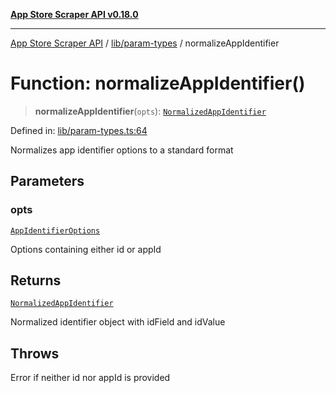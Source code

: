[**App Store Scraper API v0.18.0**](../../../README.md)

***

[App Store Scraper API](../../../modules.md) / [lib/param-types](../README.md) / normalizeAppIdentifier

# Function: normalizeAppIdentifier()

> **normalizeAppIdentifier**(`opts`): [`NormalizedAppIdentifier`](../interfaces/NormalizedAppIdentifier.md)

Defined in: [lib/param-types.ts:64](https://github.com/facundoolano/app-store-scraper/blob/1e0c65b171e0bad4a38692c4616a992bb494cdd4/lib/param-types.ts#L64)

Normalizes app identifier options to a standard format

## Parameters

### opts

[`AppIdentifierOptions`](../interfaces/AppIdentifierOptions.md)

Options containing either id or appId

## Returns

[`NormalizedAppIdentifier`](../interfaces/NormalizedAppIdentifier.md)

Normalized identifier object with idField and idValue

## Throws

Error if neither id nor appId is provided
